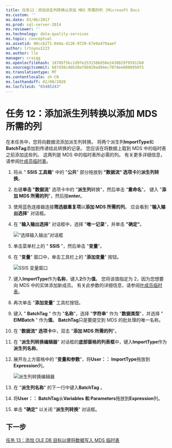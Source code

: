 ```yaml
---
title: 任务12：添加派生列转换以添加 MDS 所需的列 |Microsoft Docs
ms.custom: ''
ms.date: 03/06/2017
ms.prod: sql-server-2014
ms.reviewer: ''
ms.technology: data-quality-services
ms.topic: conceptual
ms.assetid: 98ccb271-04da-4126-9729-67e9a479aaef
author: lrtoyou1223
ms.author: lle
manager: craigg
ms.openlocfilehash: 18789f5bc1d97e1531588d50e2430829f95912b8
ms.sourcegitcommit: b87d36c46b39af8b929ad94ec707dee8800950f5
ms.translationtype: MT
ms.contentlocale: zh-CN
ms.lasthandoff: 02/08/2020
ms.locfileid: "65485243"
---
```

# <a name="task-12-adding-derived-column-transform-to-add-columns-required-by-mds"></a>任务 12：添加派生列转换以添加 MDS 所需的列
  在本任务中，您将向数据流添加派生列转换。 将两个派生列**ImportType**和**BatchTag**添加到传递给此转换的记录。 您应该在将数据上载到 MDS 中的临时表之前添加这些列。 这两列是 MDS 中的临时表所必需的列。 有关更多详细信息，请参阅[叶成员临时表](../master-data-services/leaf-member-staging-table-master-data-services.md)。  
  
1.  将从 " **SSIS 工具箱**" 中的 "**公共**" 部分拖放到 **"数据流" 选项卡**的**派生列转换**。  
  
2.  右键**单击 "数据流**" 选项卡中的 "**派生列**转换"，然后单击 "**重命名**"。 键入 "**添加 MDS 所需的列**"，然后按**enter**。  
  
3.  使用蓝色连接器连接**筛选器重复项**以**添加 MDS 所需的列**。 应会看到 "**输入输出选择**" 对话框。  
  
4.  在 "**输入输出选择**" 对话框中，选择 "**唯一记录**"，并单击 **"确定"**。  
  
     ![“选择输入输出”对话框](../../2014/tutorials/media/et-addingdcttoaddcolumnsrequiredbymds-01.jpg "“选择输入输出”对话框")  
  
5.  单击菜单栏上的 " **SSIS** "，然后单击 "**变量**"。  
  
6.  在 "**变量**" 窗口中，单击工具栏上的 "**添加变量**" 按钮。  
  
     ![SSIS 变量窗口](../../2014/tutorials/media/et-addingdcttoaddcolumnsrequiredbymds-02.jpg "SSIS 变量窗口")  
  
7.  键入**ImportType**作为**名称**，键入**2**作为**值**。 您将该值指定为 2，因为您想要向 MDS 中的实体添加新成员。 有关此参数的详细信息，请参阅[叶成员临时表](../master-data-services/leaf-member-staging-table-master-data-services.md)。  
  
8.  再次单击 "**添加变量**" 工具栏按钮。  
  
9. 键入 " **BatchTag** " 作为 "**名称**"，选择 "**字符串**" 作为 "**数据类型**"，并选择 " **EIMBatch** " 作为**值**。 **BatchTag**只是要提交到 MDS 的批处理的唯一名称。  
  
10. 在 "**数据流" 选项卡**中，双击 "**添加 MDS 所需的列**"。  
  
11. 在 "**派生列转换编辑器**" 对话框的**底部窗格的列表框**中，键入**ImportType**作为**派生列名称**。  
  
12. 展开左上方窗格中的 "**变量和参数**"，将**User：： ImportType**拖放到**Expression**列。  
  
     ![派生列转换编辑器](../../2014/tutorials/media/et-addingdcttoaddcolumnsrequiredbymds-03.jpg "派生列转换编辑器")  
  
13. 在 "**派生列名称**" 的下一行中键入**BatchTag** 。  
  
14. 将**User：： BatchTag**从**Variables 和 Parameters**拖放到**Expression**列。  
  
15. 单击 **"确定"** 以关闭 "**派生列转换**" 对话框。  
  
## <a name="next-step"></a>下一步  
 [任务 13：添加 OLE DB 目标以便将数据写入 MDS 临时表](../../2014/tutorials/task-13-adding-ole-db-destination-to-write-data-to-mds-staging-table.md)  
  
  
